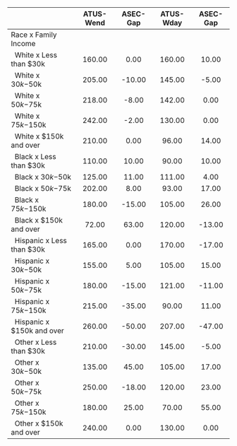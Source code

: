 
|                      |    ATUS-Wend |     ASEC-Gap |    ATUS-Wday |     ASEC-Gap |
| -------------------- | :----------: | :----------: | :----------: | :----------: |
| Race x Family Income |              |              |              |              |
| &nbsp;&nbsp;White x Less than $30k |       160.00 |         0.00 |       160.00 |        10.00 |
| &nbsp;&nbsp;White x $30k-$50k |       205.00 |       -10.00 |       145.00 |        -5.00 |
| &nbsp;&nbsp;White x $50k-$75k |       218.00 |        -8.00 |       142.00 |         0.00 |
| &nbsp;&nbsp;White x $75k-$150k |       242.00 |        -2.00 |       130.00 |         0.00 |
| &nbsp;&nbsp;White x $150k and over |       210.00 |         0.00 |        96.00 |        14.00 |
| &nbsp;&nbsp;Black x Less than $30k |       110.00 |        10.00 |        90.00 |        10.00 |
| &nbsp;&nbsp;Black x $30k-$50k |       125.00 |        11.00 |       111.00 |         4.00 |
| &nbsp;&nbsp;Black x $50k-$75k |       202.00 |         8.00 |        93.00 |        17.00 |
| &nbsp;&nbsp;Black x $75k-$150k |       180.00 |       -15.00 |       105.00 |        26.00 |
| &nbsp;&nbsp;Black x $150k and over |        72.00 |        63.00 |       120.00 |       -13.00 |
| &nbsp;&nbsp;Hispanic x Less than $30k |       165.00 |         0.00 |       170.00 |       -17.00 |
| &nbsp;&nbsp;Hispanic x $30k-$50k |       155.00 |         5.00 |       105.00 |        15.00 |
| &nbsp;&nbsp;Hispanic x $50k-$75k |       180.00 |       -15.00 |       121.00 |       -11.00 |
| &nbsp;&nbsp;Hispanic x $75k-$150k |       215.00 |       -35.00 |        90.00 |        11.00 |
| &nbsp;&nbsp;Hispanic x $150k and over |       260.00 |       -50.00 |       207.00 |       -47.00 |
| &nbsp;&nbsp;Other x Less than $30k |       210.00 |       -30.00 |       145.00 |        -5.00 |
| &nbsp;&nbsp;Other x $30k-$50k |       135.00 |        45.00 |       105.00 |        17.00 |
| &nbsp;&nbsp;Other x $50k-$75k |       250.00 |       -18.00 |       120.00 |        23.00 |
| &nbsp;&nbsp;Other x $75k-$150k |       180.00 |        25.00 |        70.00 |        55.00 |
| &nbsp;&nbsp;Other x $150k and over |       240.00 |         0.00 |       130.00 |         0.00 |

